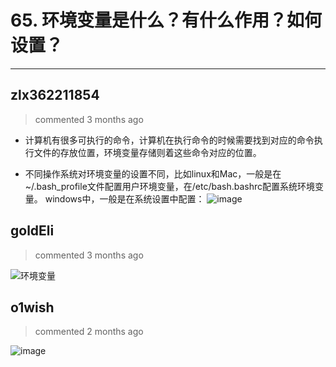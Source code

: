 
 # 65. 环境变量是什么？有什么作用？如何设置？ 
  
 ***
## zlx362211854 
 > commented 3 months ago 

* 计算机有很多可执行的命令，计算机在执行命令的时候需要找到对应的命令执行文件的存放位置，环境变量存储则着这些命令对应的位置。

* 不同操作系统对环境变量的设置不同，比如linux和Mac，一般是在~/.bash_profile文件配置用户环境变量，在/etc/bash.bashrc配置系统环境变量。
windows中，一般是在系统设置中配置：
![image](https://user-images.githubusercontent.com/22437181/67767625-e0c64880-fa8b-11e9-9261-16c4367ae403.png)

## goldEli 
 > commented 3 months ago 

![环境变量](https://user-images.githubusercontent.com/18217162/67823344-a5646200-fafd-11e9-98d1-c1a6586c9279.jpg)

## o1wish 
 > commented 2 months ago 

![image](https://user-images.githubusercontent.com/43943810/67996456-41bb6f80-fc8a-11e9-95f3-724ceafa0227.png)

